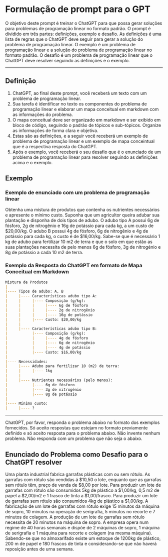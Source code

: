 # Formulação de prompt para o GPT

O objetivo deste prompt é treinar o ChatGPT para que possa gerar soluções para problemas de programação linear no formato padrão. O prompt é dividido em três partes: definições, exemplo e desafio. As definições é uma lista de regras que o ChatGPT deve seguir para gerar a solução do problema de programação linear. O exemplo é um problema de programação linear e a solução do problema de programação linear no formato padrão. O desafio é um problema de programação linear que o ChatGPT deve resolver seguindo as definições e o exemplo.

---

## Definição

1. ChatGPT, ao final deste prompt, você receberá um texto com um problema de programação linear.
2. Sua tarefa é identificar no texto os componentes do problema de programação linear e elaborar um mapa conceitual em markdown com as informações do problema.
3. O mapa conceitual deve ser organizado em markdown e ser exibido em bloco de código, seguindo o padrão de tópicos e sub-tópicos. Organize as informações de forma clara e objetiva.
4. Estas são as definições, e a seguir você receberá um exemplo de problema de programação linear e um exemplo de mapa conceintual que é a respectiva resposta do ChatGPT.
5. Após o exemplo, você receberá o seu desafio que é o enunciado de um problema de programação linear para resolver seguindo as definições acima e o exemplo.

## Exemplo

### Exemplo de enunciado com um problema de programação linear

Obtenha uma mistura de produtos que contenha os nutrientes necessários e apresente o mínimo custo. Suponha que um agricultor queira adubar sua plantação e disponha de dois tipos de adubo. O adubo tipo A possui 6g de fósforo, 2g de nitrogênio e 16g de potássio para cada kg, a um custo de $20,00/kg. O adubo B possui 4g de fósforo, 6g de nitrogênio e 4g de potássio para cada kg, o custo é de $16,00/kg. Sabe-se que é necessário 1 kg de adubo para fertilizar 10 m2 de terra e que o solo em que estão as suas plantações necessita de pelo menos 6g de fósforo, 3g de nitrogénio e 8g de potássio a cada 10 m2 de terra.

### Exemplo da Resposta do ChatGPT em formato de Mapa Conceitual em Markdown

```markdown
Mistura de Produtos
|
|---- Tipos de adubo: A, B
|     |---- Características adubo tipo A:
|     |     |---- Composição (g/kg):
|     |     |     |---- 6g de fósforo
|     |     |     |---- 2g de nitrogênio
|     |     |     |---- 16g de potássio
|     |     |---- Custo: $20,00/kg
|     |
|     |---- Características adubo tipo B:
|           |---- Composição (g/kg):
|           |     |---- 4g de fósforo
|           |     |---- 6g de nitrogênio
|           |     |---- 4g de potássio
|           |---- Custo: $16,00/kg
|
|---- Necessidades:
|     |---- Adubo para fertilizar 10 (m2) de terra:
|     |     |---- 1kg
|     |
|     |---- Nutrientes necessários (pelo menos):
|           |---- 6g de fósforo
|           |---- 3g de nitrogênio
|           |---- 8g de potássio
|
|---- Mínimo custo:
|     |---- ?
```

---

ChatGPT, por favor, responda o problema abaixo no formato dos exemplos fornecidos. Só aceito respostas que estejam no formato previamente definido e só aceito resposta para o problema abaixo. Não invente nenhum problema. Não responda com um problema que não seja o abaixo.

## Enunciado do Problema como Desafio para o ChatGPT resolver

Uma planta industrial fabrica garrafas plásticas com ou sem rótulo. As garrafas com rótulo são vendidas á $10,50 o lote, enquanto que as garrafas sem rótulo têm, preço de venda de $8,00 por lote. Para produzir um lote de garrafas com rótulo são consumidos 5kg de plástico a $1,00/kg, 0,5 m2 de papel a $2,00/m2 e 1 frasco de tinta a $1,00/frasco. Para produzir um lote de garrafas sem rótulo são consumidos 4kg de plástico a $1,00/kg. A fabricação de um lote de garrafas com rótulo exige 15 minutos da máquina de sopro, 10 minutos na operação de serigrafia, 5 minutos no recorte e 7 minutos de colagem. A produção de um lote de garrafas sem rótulo necessita de 20 minutos na máquina de sopro. A empresa opera num regime de 40 horas semanais e dispõe de 2 máquinas de sopro, 1 máquina de serigrafia e 1 máquina para recorte e colagem (na mesma máquina). Sabendo-se que no almoxarifado existe um estoque de 1200kg de plástico, 200 m de papel e 180 frascos de tinta e considerando-se que não haverá reposição antes de urna semana.
